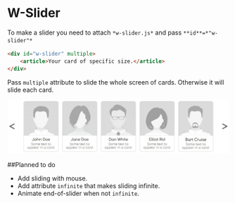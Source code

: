 # W-Slider
To make a slider you need to attach `*w-slider.js*` and pass `**id**=*"w-slider"*`

```html
<div id="w-slider" multiple>
    <article>Your card of specific size.</article>
</div>
```

Pass `multiple` attribute to slide the whole screen of cards. Otherwise it will slide each card.

![screenshot 1](screenshots/1.jpg)

##Planned to do
* Add sliding with mouse.
* Add attribute `infinite` that makes sliding infinite.
* Animate end-of-slider when not `infinite`.
